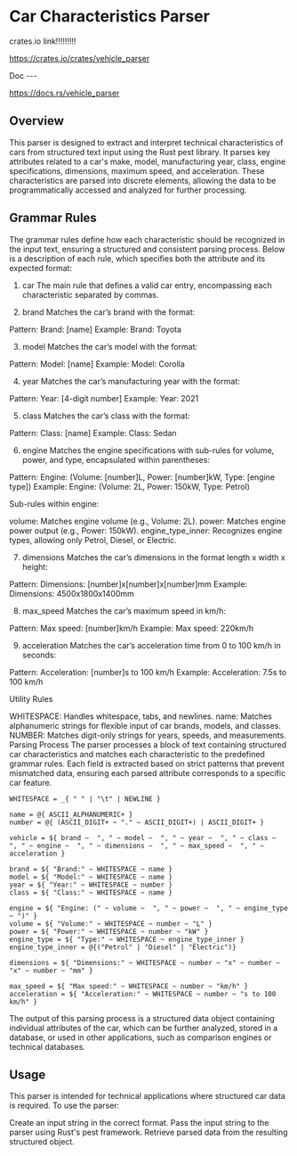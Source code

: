 # Car Characteristics Parser

crates.io link!!!!!!!!!

https://crates.io/crates/vehicle_parser

Doc ---

https://docs.rs/vehicle_parser




## Overview
This parser is designed to extract and interpret technical characteristics of cars from structured text input using the Rust pest library. It parses key attributes related to a car's make, model, manufacturing year, class, engine specifications, dimensions, maximum speed, and acceleration. These characteristics are parsed into discrete elements, allowing the data to be programmatically accessed and analyzed for further processing.

## Grammar Rules
The grammar rules define how each characteristic should be recognized in the input text, ensuring a structured and consistent parsing process. Below is a description of each rule, which specifies both the attribute and its expected format:

1. car
The main rule that defines a valid car entry, encompassing each characteristic separated by commas.

2. brand
Matches the car’s brand with the format:

Pattern: Brand: [name]
Example: Brand: Toyota

3. model
Matches the car’s model with the format:

Pattern: Model: [name]
Example: Model: Corolla

4. year
Matches the car’s manufacturing year with the format:

Pattern: Year: [4-digit number]
Example: Year: 2021

5. class
Matches the car’s class with the format:

Pattern: Class: [name]
Example: Class: Sedan

6. engine
Matches the engine specifications with sub-rules for volume, power, and type, encapsulated within parentheses:

Pattern: Engine: (Volume: [number]L, Power: [number]kW, Type: [engine type])
Example: Engine: (Volume: 2L, Power: 150kW, Type: Petrol)

Sub-rules within engine:

volume: Matches engine volume (e.g., Volume: 2L).
power: Matches engine power output (e.g., Power: 150kW).
engine_type_inner: Recognizes engine types, allowing only Petrol, Diesel, or Electric.

7. dimensions
Matches the car’s dimensions in the format length x width x height:

Pattern: Dimensions: [number]x[number]x[number]mm
Example: Dimensions: 4500x1800x1400mm

8. max_speed
Matches the car’s maximum speed in km/h:

Pattern: Max speed: [number]km/h
Example: Max speed: 220km/h

9. acceleration
Matches the car’s acceleration time from 0 to 100 km/h in seconds:

Pattern: Acceleration: [number]s to 100 km/h
Example: Acceleration: 7.5s to 100 km/h

Utility Rules

WHITESPACE: Handles whitespace, tabs, and newlines.
name: Matches alphanumeric strings for flexible input of car brands, models, and classes.
NUMBER: Matches digit-only strings for years, speeds, and measurements.
Parsing Process
The parser processes a block of text containing structured car characteristics and matches each characteristic to the predefined grammar rules. Each field is extracted based on strict patterns that prevent mismatched data, ensuring each parsed attribute corresponds to a specific car feature.

```pest
WHITESPACE = _{ " " | "\t" | NEWLINE }

name = @{ ASCII_ALPHANUMERIC+ }
number = @{ (ASCII_DIGIT+ ~ "." ~ ASCII_DIGIT+) | ASCII_DIGIT+ }

vehicle = ${ brand ~  ", " ~ model ~  ", " ~ year ~  ", " ~ class ~  ", " ~ engine ~  ", " ~ dimensions ~  ", " ~ max_speed ~  ", " ~ acceleration }

brand = ${ "Brand:" ~ WHITESPACE ~ name }
model = ${ "Model:" ~ WHITESPACE ~ name }
year = ${ "Year:" ~ WHITESPACE ~ number }
class = ${ "Class:" ~ WHITESPACE ~ name }

engine = ${ "Engine: (" ~ volume ~  ", " ~ power ~  ", " ~ engine_type ~ ")" }
volume = ${ "Volume:" ~ WHITESPACE ~ number ~ "L" }
power = ${ "Power:" ~ WHITESPACE ~ number ~ "kW" }
engine_type = ${ "Type:" ~ WHITESPACE ~ engine_type_inner }
engine_type_inner = @{("Petrol" | "Diesel" | "Electric")}

dimensions = ${ "Dimensions:" ~ WHITESPACE ~ number ~ "x" ~ number ~ "x" ~ number ~ "mm" }

max_speed = ${ "Max speed:" ~ WHITESPACE ~ number ~ "km/h" }
acceleration = ${ "Acceleration:" ~ WHITESPACE ~ number ~ "s to 100 km/h" }

```

The output of this parsing process is a structured data object containing individual attributes of the car, which can be further analyzed, stored in a database, or used in other applications, such as comparison engines or technical databases.

## Usage
This parser is intended for technical applications where structured car data is required. To use the parser:

Create an input string in the correct format.
Pass the input string to the parser using Rust's pest framework.
Retrieve parsed data from the resulting structured object.